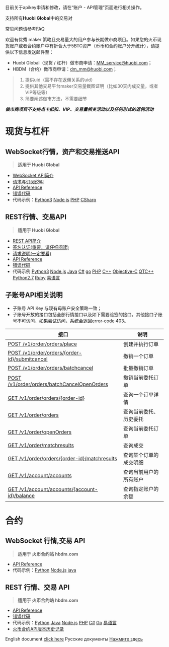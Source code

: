 目前关于apikey申请和修改，请在“账户 - API管理”页面进行相关操作。

支持所有**Huobi Global**中的交易对

常见问题请参考[FAQ](https://github.com/huobiapi/API-FAQ/wiki)

欢迎有优秀 maker 策略且交易量大的用户参与长期做市商项目。如果您的火币现货账户或者合约账户中有折合大于5BTC资产（币币和合约账户分开统计），请提供以下信息发送邮件至：<br>
- Huobi Global（现货 / 杠杆）做市商申请：MM_service@huobi.com；<br>
- HBDM（合约）做市商申请：dm_mm@huobi.com；<br>

> 1. 提供uid（需不存在返佣关系的uid）
> 2. 提供其他交易平台maker交易量截图证明（比如30天内成交量，或者VIP等级等）
> 3. 简要阐述做市方法，不需要细节

**_做市商项目不支持点卡抵扣、VIP、交易量相关活动以及任何形式的返佣活动_**

# 现货与杠杆

## WebSocket行情，资产和交易推送API<br>
 >  **适用于 Huobi Global**<br>

* [WebSocket API简介](https://github.com/huobiapi/API_Docs/wiki/WS_introduction)<br>
* [请求与订阅说明](https://github.com/huobiapi/API_Docs/wiki/WS_request)<br>
* [API Reference](https://github.com/huobiapi/API_Docs/wiki/WS_api_reference)<br>
* [错误代码](https://github.com/huobiapi/API_Docs/wiki/WS_error_code)<br>
* 代码示例：[Python3](https://github.com/huobiapi/Websocket-Python3-demo)  [Node.js](https://github.com/huobiapi/WebSocket-Node.js-demo)  [PHP](https://github.com/huobiapi/WebSocket-PHP-demo) 
 [CSharp](https://github.com/huobiapi/WebSocket-CSharp-demo) 

## REST行情、交易API<br>
 >  **适用于 Huobi Global**<br>

* [REST API简介](https://github.com/huobiapi/API_Docs/wiki/REST_introduction)<br>
* [签名认证(重要，请仔细阅读)](https://github.com/huobiapi/API_Docs/wiki/REST_authentication)<br>
* [请求说明(一定要看)](https://github.com/huobiapi/API_Docs/wiki/REST_request)<br>
* [API Reference](https://github.com/huobiapi/API_Docs/wiki/REST_api_reference)<br>
* [错误代码](https://github.com/huobiapi/API_Docs/wiki/REST_error_code)<br>
* 代码示例 [Python3](https://github.com/huobiapi/REST-Python3-demo) [Node.js](https://github.com/huobiapi/REST-Node.js-demo) [Java](https://github.com/huobiapi/REST-Java-demo) [C#](https://github.com/huobiapi/REST-CSharp-demo) [go](https://github.com/huobiapi/REST-GO-demo) [PHP](https://github.com/huobiapi/REST-PHP-demo) [C++](https://github.com/huobiapi/REST-Cpp-demo) [Objective-C](https://github.com/huobiapi/REST-ObjectiveC-demo) [QTC++](https://github.com/huobiapi/REST-QTCpp-demo) [Python2.7](https://github.com/huobiapi/REST-Python2.7-demo) [Ruby](https://github.com/huobiapi/REST-Ruby-demo) [易语言](https://github.com/huobiapi/REST-YiYuyan-demo)

## 子账号API相关说明

* 子账号 API Key 与现有母账户安全策略一致；
* 子账号开放的接口包括全部行情接口以及如下需要验签的接口。其他接口子账号不可访问，如果尝试访问，系统会返回error-code 403。

接口|说明|
----------------------|---------------------|
[POST /v1/order/orders/place](https://github.com/huobiapi/API_Docs/wiki/REST_api_reference#post-v1orderordersplace-pro%E7%AB%99%E4%B8%8B%E5%8D%95)	|创建并执行订单|
[POST /v1/order/orders/{order-id}/submitcancel](https://github.com/huobiapi/API_Docs/wiki/REST_api_reference#post-v1orderordersorder-idsubmitcancel--%E7%94%B3%E8%AF%B7%E6%92%A4%E9%94%80%E4%B8%80%E4%B8%AA%E8%AE%A2%E5%8D%95%E8%AF%B7%E6%B1%82)	|撤销一个订单|
[POST /v1/order/orders/batchcancel](https://github.com/huobiapi/API_Docs/wiki/REST_api_reference#post-v1orderordersbatchcancel-%E6%89%B9%E9%87%8F%E6%92%A4%E9%94%80%E8%AE%A2%E5%8D%95)	|批量撤销订单|
[POST /v1/order/orders/batchCancelOpenOrders](https://github.com/huobiapi/API_Docs/wiki/REST_api_reference#post--v1orderordersbatchcancelopenorders--%E6%89%B9%E9%87%8F%E5%8F%96%E6%B6%88%E7%AC%A6%E5%90%88%E6%9D%A1%E4%BB%B6%E7%9A%84%E8%AE%A2%E5%8D%95)	|撤销当前委托订单|
[GET /v1/order/orders/{order-id}](https://github.com/huobiapi/API_Docs/wiki/REST_api_reference#get-v1orderordersorder-id-%E6%9F%A5%E8%AF%A2%E6%9F%90%E4%B8%AA%E8%AE%A2%E5%8D%95%E8%AF%A6%E6%83%85)	|查询一个订单详情|
[GET /v1/order/orders](https://github.com/huobiapi/API_Docs/wiki/REST_api_reference#get-v1orderorders-%E6%9F%A5%E8%AF%A2%E5%BD%93%E5%89%8D%E5%A7%94%E6%89%98%E5%8E%86%E5%8F%B2%E5%A7%94%E6%89%98)	|查询当前委托、历史委托|
[GET /v1/order/openOrders](https://github.com/huobiapi/API_Docs/wiki/REST_api_reference#get-v1orderopenorders-%E8%8E%B7%E5%8F%96%E6%89%80%E6%9C%89%E5%BD%93%E5%89%8D%E5%B8%90%E5%8F%B7%E4%B8%8B%E6%9C%AA%E6%88%90%E4%BA%A4%E8%AE%A2%E5%8D%95)	|查询当前委托订单|
[GET /v1/order/matchresults](https://github.com/huobiapi/API_Docs/wiki/REST_api_reference#get-v1ordermatchresults-%E6%9F%A5%E8%AF%A2%E5%BD%93%E5%89%8D%E6%88%90%E4%BA%A4%E5%8E%86%E5%8F%B2%E6%88%90%E4%BA%A4)	|查询成交|
[GET /v1/order/orders/{order-id}/matchresults](https://github.com/huobiapi/API_Docs/wiki/REST_api_reference#get-v1orderordersorder-idmatchresults--%E6%9F%A5%E8%AF%A2%E6%9F%90%E4%B8%AA%E8%AE%A2%E5%8D%95%E7%9A%84%E6%88%90%E4%BA%A4%E6%98%8E%E7%BB%86)	|查询某个订单的成交明细|
[GET /v1/account/accounts](https://github.com/huobiapi/API_Docs/wiki/REST_api_reference#get-v1accountaccounts)	|查询当前用户的所有账户|
[GET /v1/account/accounts/{account-id}/balance](https://github.com/huobiapi/API_Docs/wiki/REST_api_reference#get-v1accountaccountsaccount-idbalance-%E6%9F%A5%E8%AF%A2pro%E7%AB%99%E6%8C%87%E5%AE%9A%E8%B4%A6%E6%88%B7%E7%9A%84%E4%BD%99%E9%A2%9D)	|查询指定账户的余额|

# 合约

## WebSocket 行情,交易 API<br>
 >  **适用于 火币合约站 hbdm.com**<br>
* [API Reference](https://github.com/huobiapi/API_Docs/wiki/WS_api_reference_Derivatives)<br>
* 代码示例：[Python](https://github.com/huobiapi/Futures-Python-demo) [Node.js](https://github.com/huobiapi/Futures-Node.js-demo)
 [java](https://github.com/huobiapi/Futures-Java-demo)<br>

## REST 行情、交易 API<br>
 >  **适用于 火币合约站 hbdm.com**<br>
* [API Reference](https://github.com/huobiapi/API_Docs/wiki/REST_api_reference_Derivatives)<br>
* [错误代码](https://github.com/huobiapi/API_Docs/wiki/Resf_error_code_derivatives)<br>
* 代码示例：[Python](https://github.com/huobiapi/Futures-Python-demo)  [Java](https://github.com/huobiapi/Futures-Java-demo) [Node.js](https://github.com/huobiapi/Futures-Node.js-demo) [PHP](https://github.com/huobiapi/Futures-PHP-demo)
[C#](https://github.com/huobiapi/Futures-CSharp-demo) [Go](https://github.com/huobiapi/Futures-Go-demo)
 [易语言](https://github.com/huobiapi/Futures-Yi-demo)<br>
* [火币合约API版本历史记录](https://huobiglobal.zendesk.com/hc/zh-cn/articles/360000263201-%E7%81%AB%E5%B8%81%E5%90%88%E7%BA%A6API%E7%89%88%E6%9C%AC%E5%8E%86%E5%8F%B2%E8%AE%B0%E5%BD%95)<br>

English document [click here](https://github.com/huobiapi/API_Docs_en/wiki) Русские документы [Нажмите здесь](https://github.com/huobiapi/API_doc_ru_for_HBDM/blob/master/index_ru.md)
